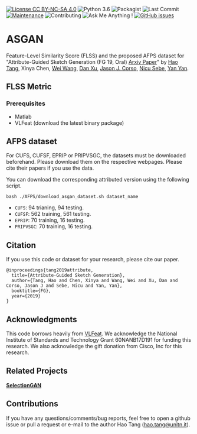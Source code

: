 [![License CC BY-NC-SA 4.0](https://img.shields.io/badge/license-CC4.0-blue.svg)](https://github.com/Ha0Tang/ASGAN/blob/master/LICENSE.md)
![Python 3.6](https://img.shields.io/badge/python-3.6-green.svg)
![Packagist](https://img.shields.io/badge/Pytorch-0.4.1-red.svg)
![Last Commit](https://img.shields.io/github/last-commit/Ha0Tang/ASGAN)
[![Maintenance](https://img.shields.io/badge/Maintained%3F-yes-blue.svg)](https://github.com/Ha0Tang/ASGAN/graphs/commit-activity)
![Contributing](https://img.shields.io/badge/contributions-welcome-red.svg?style=flat)
![Ask Me Anything !](https://img.shields.io/badge/Ask%20me-anything-1abc9c.svg)
[![GitHub issues](https://img.shields.io/github/issues/Naereen/StrapDown.js.svg)](https://GitHub.com/Ha0Tang/ASGAN/issues/)

# ASGAN
Feature-Level Similarity Score (FLSS) and the proposed AFPS dataset for "Attribute-Guided Sketch Generation (FG 19, Oral) [Arxiv Paper](https://arxiv.org/abs/1901.09774)" by [Hao Tang](http://disi.unitn.it/~hao.tang/), Xinya Chen, [Wei Wang](https://weiwangtrento.github.io/), [Dan Xu](http://www.robots.ox.ac.uk/~danxu/), [Jason J. Corso](http://web.eecs.umich.edu/~jjcorso/), [Nicu Sebe](http://disi.unitn.it/~sebe/), [Yan Yan](https://userweb.cs.txstate.edu/~y_y34/). 

## FLSS Metric

### Prerequisites
- Matlab
- VLFeat (download the latest binary package)

## AFPS dataset

For CUFS, CUFSF, EPRIP or PRIPVSGC, the datasets must be downloaded beforehand. Please download them on the respective webpages. Please cite their papers if you use the data. 

You can download the corresponding attributed version using the following script. 
```
bash ./AFPS/download_asgan_dataset.sh dataset_name
```

- `CUFS`: 94 trianing, 94 testing.
- `CUFSF`: 562 training, 561 testing.
- `EPRIP`: 70 training, 16 testing.
- `PRIPVSGC`: 70 training, 16 testing.


## Citation
If you use this code or dataset for your research, please cite our paper.

```
@inproceedings{tang2019attribute,
  title={Attribute-Guided Sketch Generation},
  author={Tang, Hao and Chen, Xinya and Wang, Wei and Xu, Dan and Corso, Jason J and Sebe, Nicu and Yan, Yan},
  booktitle={FG},
  year={2019}
}
```

## Acknowledgments
This code borrows heavily from [VLFeat](http://www.vlfeat.org/). We acknowledge the National Institute of Standards and Technology Grant 60NANB17D191 for
funding this research. We also acknowledge the gift donation from Cisco, Inc for this research.

## Related Projects

**[SelectionGAN](https://github.com/Ha0Tang/SelectionGAN)**

## Contributions
If you have any questions/comments/bug reports, feel free to open a github issue or pull a request or e-mail to the author Hao Tang ([hao.tang@unitn.it](hao.tang@unitn.it)).
